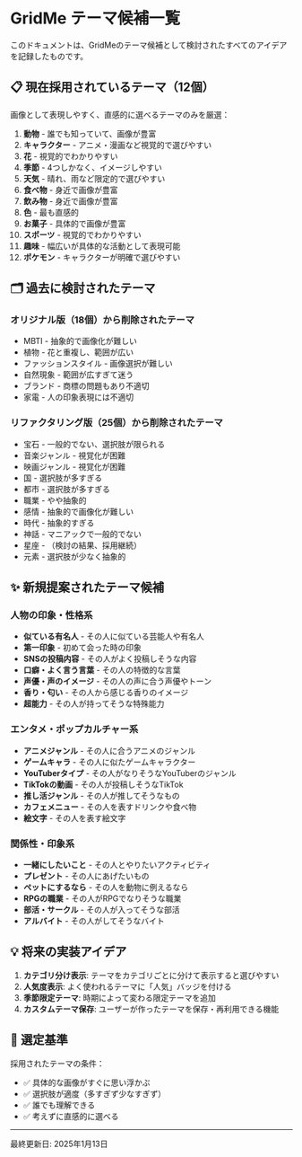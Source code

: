 # GridMe テーマ候補一覧

このドキュメントは、GridMeのテーマ候補として検討されたすべてのアイデアを記録したものです。

## 📋 現在採用されているテーマ（12個）

画像として表現しやすく、直感的に選べるテーマのみを厳選：

1. **動物** - 誰でも知っていて、画像が豊富
2. **キャラクター** - アニメ・漫画など視覚的で選びやすい
3. **花** - 視覚的でわかりやすい
4. **季節** - 4つしかなく、イメージしやすい
5. **天気** - 晴れ、雨など限定的で選びやすい
6. **食べ物** - 身近で画像が豊富
7. **飲み物** - 身近で画像が豊富
8. **色** - 最も直感的
9. **お菓子** - 具体的で画像が豊富
10. **スポーツ** - 視覚的でわかりやすい
11. **趣味** - 幅広いが具体的な活動として表現可能
12. **ポケモン** - キャラクターが明確で選びやすい

## 🗂️ 過去に検討されたテーマ

### オリジナル版（18個）から削除されたテーマ
- MBTI - 抽象的で画像化が難しい
- 植物 - 花と重複し、範囲が広い
- ファッションスタイル - 画像選択が難しい
- 自然現象 - 範囲が広すぎて迷う
- ブランド - 商標の問題もあり不適切
- 家電 - 人の印象表現には不適切

### リファクタリング版（25個）から削除されたテーマ
- 宝石 - 一般的でない、選択肢が限られる
- 音楽ジャンル - 視覚化が困難
- 映画ジャンル - 視覚化が困難
- 国 - 選択肢が多すぎる
- 都市 - 選択肢が多すぎる
- 職業 - やや抽象的
- 感情 - 抽象的で画像化が難しい
- 時代 - 抽象的すぎる
- 神話 - マニアックで一般的でない
- 星座 - （検討の結果、採用継続）
- 元素 - 選択肢が少なく抽象的

## ✨ 新規提案されたテーマ候補

### 人物の印象・性格系
- **似ている有名人** - その人に似ている芸能人や有名人
- **第一印象** - 初めて会った時の印象
- **SNSの投稿内容** - その人がよく投稿しそうな内容
- **口癖・よく言う言葉** - その人の特徴的な言葉
- **声優・声のイメージ** - その人の声に合う声優やトーン
- **香り・匂い** - その人から感じる香りのイメージ
- **超能力** - その人が持ってそうな特殊能力

### エンタメ・ポップカルチャー系
- **アニメジャンル** - その人に合うアニメのジャンル
- **ゲームキャラ** - その人に似たゲームキャラクター
- **YouTuberタイプ** - その人がなりそうなYouTuberのジャンル
- **TikTokの動画** - その人が投稿しそうなTikTok
- **推し活ジャンル** - その人が推してそうなもの
- **カフェメニュー** - その人を表すドリンクや食べ物
- **絵文字** - その人を表す絵文字

### 関係性・印象系
- **一緒にしたいこと** - その人とやりたいアクティビティ
- **プレゼント** - その人にあげたいもの
- **ペットにするなら** - その人を動物に例えるなら
- **RPGの職業** - その人がRPGでなりそうな職業
- **部活・サークル** - その人が入ってそうな部活
- **アルバイト** - その人がしてそうなバイト

## 💡 将来の実装アイデア

1. **カテゴリ分け表示**: テーマをカテゴリごとに分けて表示すると選びやすい
2. **人気度表示**: よく使われるテーマに「人気」バッジを付ける
3. **季節限定テーマ**: 時期によって変わる限定テーマを追加
4. **カスタムテーマ保存**: ユーザーが作ったテーマを保存・再利用できる機能

## 📝 選定基準

採用されたテーマの条件：
- ✅ 具体的な画像がすぐに思い浮かぶ
- ✅ 選択肢が適度（多すぎず少なすぎず）
- ✅ 誰でも理解できる
- ✅ 考えずに直感的に選べる

---

最終更新日: 2025年1月13日